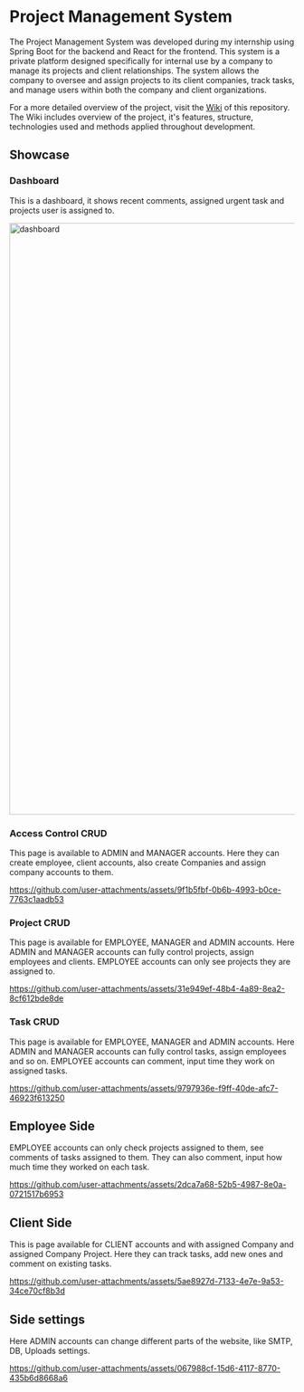# Project Management System

The Project Management System was developed during my internship using Spring Boot for the backend and React for the frontend. This system is a private platform designed specifically for internal use by a company to manage its projects and client relationships. The system allows the company to oversee and assign projects to its client companies, track tasks, and manage users within both the company and client organizations.

For a more detailed overview of the project, visit the [Wiki](https://github.com/ARKTEEK/project-management-system/wiki) of this repository. The Wiki includes overview of the project, it's features, structure, technologies used and methods applied throughout development.

## Showcase
### Dashboard
This is a dashboard, it shows recent comments, assigned urgent task and projects user is assigned to.

<img width="1918" height="1046" alt="dashboard" src="https://github.com/user-attachments/assets/bae8fe77-5cb2-4926-8c31-930ac3ca8c31" />

### Access Control CRUD
This page is available to ADMIN and MANAGER accounts. Here they can create employee, client accounts, also create Companies and assign company accounts to them.

https://github.com/user-attachments/assets/9f1b5fbf-0b6b-4993-b0ce-7763c1aadb53

### Project CRUD
This page is available for EMPLOYEE, MANAGER and ADMIN accounts. Here ADMIN and MANAGER accounts can fully control projects, assign employees and clients. EMPLOYEE accounts can only see projects they are assigned to.

https://github.com/user-attachments/assets/31e949ef-48b4-4a89-8ea2-8cf612bde8de

### Task CRUD
This page is available for EMPLOYEE, MANAGER and ADMIN accounts. Here ADMIN and MANAGER accounts can fully control tasks, assign employees and so on. EMPLOYEE accounts can comment, input time they work on assigned tasks.

https://github.com/user-attachments/assets/9797936e-f9ff-40de-afc7-46923f613250

## Employee Side
EMPLOYEE accounts can only check projects assigned to them, see comments of tasks assigned to them. They can also comment, input how much time they worked on each task.

https://github.com/user-attachments/assets/2dca7a68-52b5-4987-8e0a-0721517b6953

## Client Side
This is page available for CLIENT accounts and with assigned Company and assigned Company Project. Here they can track tasks, add new ones and comment on existing tasks.

https://github.com/user-attachments/assets/5ae8927d-7133-4e7e-9a53-34ce70cf8b3d

## Side settings
Here ADMIN accounts can change different parts of the website, like SMTP, DB, Uploads settings.

https://github.com/user-attachments/assets/067988cf-15d6-4117-8770-435b6d8668a6
